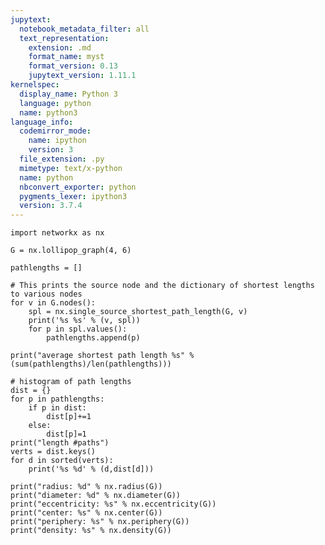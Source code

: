 ```yaml
---
jupytext:
  notebook_metadata_filter: all
  text_representation:
    extension: .md
    format_name: myst
    format_version: 0.13
    jupytext_version: 1.11.1
kernelspec:
  display_name: Python 3
  language: python
  name: python3
language_info:
  codemirror_mode:
    name: ipython
    version: 3
  file_extension: .py
  mimetype: text/x-python
  name: python
  nbconvert_exporter: python
  pygments_lexer: ipython3
  version: 3.7.4
---
```


```{code-cell} ipython3
import networkx as nx
```

```{code-cell} ipython3
G = nx.lollipop_graph(4, 6)
```

```{code-cell} ipython3
pathlengths = []
```

```{code-cell} ipython3
# This prints the source node and the dictionary of shortest lengths to various nodes
for v in G.nodes():
    spl = nx.single_source_shortest_path_length(G, v)
    print('%s %s' % (v, spl))
    for p in spl.values():
        pathlengths.append(p)
```

```{code-cell} ipython3
print("average shortest path length %s" % (sum(pathlengths)/len(pathlengths)))
```

```{code-cell} ipython3
# histogram of path lengths
dist = {}
for p in pathlengths:
    if p in dist:
        dist[p]+=1
    else:
        dist[p]=1
print("length #paths")
verts = dist.keys()
for d in sorted(verts):
    print('%s %d' % (d,dist[d]))
```

```{code-cell} ipython3
print("radius: %d" % nx.radius(G))
print("diameter: %d" % nx.diameter(G))
print("eccentricity: %s" % nx.eccentricity(G))
print("center: %s" % nx.center(G))
print("periphery: %s" % nx.periphery(G))
print("density: %s" % nx.density(G))
```
